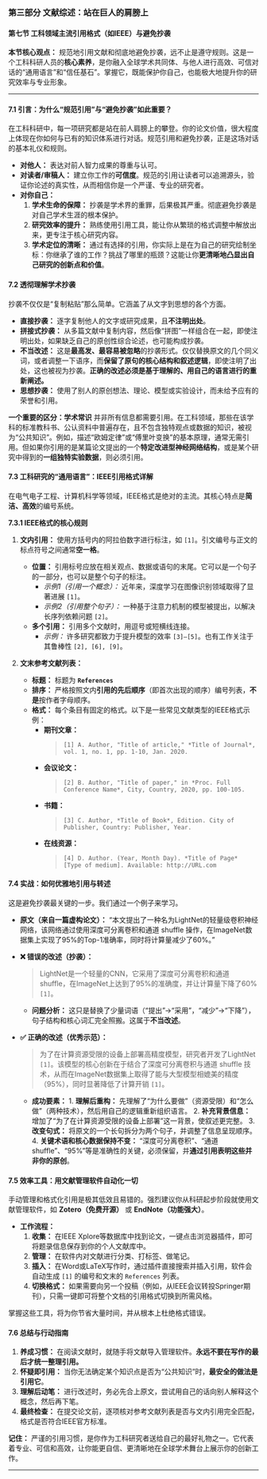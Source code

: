 ### **第三部分 文献综述：站在巨人的肩膀上**

#### **第七节 工科领域主流引用格式（如IEEE）与避免抄袭**

**本节核心观点：** 规范地引用文献和彻底地避免抄袭，远不止是遵守规则。这是一个工科科研人员的**核心素养**，是你融入全球学术共同体、与他人进行高效、可信对话的“通用语言”和“信任基石”。掌握它，既能保护你自己，也能极大地提升你的研究效率与专业形象。

---

#### **7.1 引言：为什么“规范引用”与“避免抄袭”如此重要？**

在工科科研中，每一项研究都是站在前人肩膀上的攀登。你的论文价值，很大程度上体现在你如何与已有的知识体系进行对话。规范引用和避免抄袭，正是这场对话的基本礼仪和规则。

* **对他人：** 表达对前人智力成果的尊重与认可。
* **对读者/审稿人：** 建立你工作的**可信度**。规范的引用让读者可以追溯源头，验证你论述的真实性，从而相信你是一个严谨、专业的研究者。
* **对你自己：**
    1. **学术生命的保障：** 抄袭是学术界的重罪，后果极其严重。彻底避免抄袭是对自己学术生涯的根本保护。
    2. **研究效率的提升：** 熟练使用引用工具，能让你从繁琐的格式调整中解放出来，更专注于核心研究内容。
    3. **学术定位的清晰：** 通过有选择的引用，你实际上是在为自己的研究绘制坐标：你继承了谁的工作？挑战了哪里的瓶颈？这能让你**更清晰地凸显出自己研究的创新点和价值**。

#### **7.2 透彻理解学术抄袭**

抄袭不仅仅是“复制粘贴”那么简单。它涵盖了从文字到思想的各个方面。

* **直接抄袭：** 逐字复制他人的文字或研究成果，且**不注明出处**。
* **拼接式抄袭：** 从多篇文献中复制内容，然后像“拼图”一样组合在一起，即使注明出处，如果缺乏自己的原创性综合论述，也可能构成抄袭。
* **不当改述：** 这是**最高发、最容易被忽略**的抄袭形式。仅仅替换原文的几个同义词，或者调整一下语序，而**保留了原句的核心结构和叙述逻辑**，即使注明了出处，这也被视为抄袭。**正确的改述必须是基于理解的、用自己的语言进行的重新阐述。**
* **思想抄袭：** 使用了别人的原创想法、理论、模型或实验设计，而未给予应有的荣誉和引用。

**一个重要的区分：学术常识**
并非所有信息都需要引用。在工科领域，那些在该学科的标准教科书、公认资料中普遍存在，且不包含独特观点或数据的知识，被视为“公共知识”。例如，描述“欧姆定律”或“傅里叶变换”的基本原理，通常无需引用。但如果你引用的是某篇论文提出的一个**特定改进型神经网络结构**，或是某个研究中得到的**一组独特实验数据**，则必须引用。

#### **7.3 工科研究的“通用语言”：IEEE引用格式详解**

在电气电子工程、计算机科学等领域，IEEE格式是绝对的主流。其核心特点是**简洁、高效**的编号系统。

**7.3.1 IEEE格式的核心规则**

1. **文内引用：** 使用方括号内的阿拉伯数字进行标注，如 `[1]`。引文编号与正文的标点符号之间通常**空一格**。
    * **位置：** 引用标号应放在相关观点、数据或语句的末尾。它可以是一个句子的一部分，也可以是整个句子的标注。
        * *示例1（引用一个概念）：* 近年来，深度学习在图像识别领域取得了显著进展 `[1]`。
        * *示例2（引用整个句子）：* 一种基于注意力机制的模型被提出，以解决长序列依赖问题 `[2]`。
    * **多个引用：** 引用多个文献时，用逗号或短横线连接。
        * *示例：* 许多研究都致力于提升模型的效率 `[3]–[5]`。也有工作关注于其鲁棒性 `[2], [6], [9]`。

2. **文末参考文献列表：**
    * **标题：** 标题为 **`References`**
    * **排序：** 严格按照文内**引用的先后顺序**（即首次出现的顺序）编号列表，**不是**按作者字母顺序。
    * **格式：** 每个条目有固定的格式。以下是一些常见文献类型的IEEE格式示例：
        * **期刊文章：**
            > `[1] A. Author, "Title of article," *Title of Journal*, vol. 1, no. 1, pp. 1-10, Jan. 2020.`
        * **会议论文：**
            > `[2] B. Author, "Title of paper," in *Proc. Full Conference Name*, City, Country, 2020, pp. 100-105.`
        * **书籍：**
            > `[3] C. Author, *Title of Book*, Edition. City of Publisher, Country: Publisher, Year.`
        * **在线资源：**
            > `[4] D. Author. (Year, Month Day). *Title of Page* [Type of medium]. Available: http://URL.com`

#### **7.4 实战：如何优雅地引用与转述**

这是避免抄袭最关键的一步。我们通过一个例子来学习。

* **原文（来自一篇虚构论文）：** “本文提出了一种名为LightNet的轻量级卷积神经网络，该网络通过使用深度可分离卷积和通道 shuffle 操作，在ImageNet数据集上实现了95%的Top-1准确率，同时将计算量减少了60%。”

* **❌ 错误的改述（抄袭）：**
    > LightNet是一个轻量的CNN，它采用了深度可分离卷积和通道 shuffle，在ImageNet上达到了95%的准确度，并让计算量下降了60% `[1]`。
  * **问题分析：** 这只是替换了少量词语（“提出”->“采用”，“减少”->“下降”），句子结构和核心词汇完全照搬。这属于**不当改述**。

* **✅ 正确的改述（优秀示范）：**
    > 为了在计算资源受限的设备上部署高精度模型，研究者开发了LightNet `[1]`。该模型的核心创新在于结合了深度可分离卷积与通道 shuffle 技术，从而在ImageNet数据集上取得了能与大型模型相媲美的精度（95%），同时显著降低了计算开销 `[1]`。
  * **成功要素：**
        1. **理解后重构：** 先理解了“为什么要做”（资源受限）和“怎么做”（两种技术），然后用自己的逻辑重新组织语言。
        2. **补充背景信息：** 增加了“为了在计算资源受限的设备上部署”这一背景，使叙述更完整。
        3. **改变句式：** 将原文的一个长句拆分为两个句子，并调整了信息呈现顺序。
        4. **关键术语和核心数据保持不变：** “深度可分离卷积”、“通道 shuffle”、“95%”等是准确性的关键，必须保留，并**通过引用表明这些并非你的原创**。

#### **7.5 效率工具：用文献管理软件自动化一切**

手动管理和格式化引用是极其低效且易错的。强烈建议你从科研起步阶段就使用文献管理软件，如 **Zotero（免费开源）** 或 **EndNote（功能强大）**。

* **工作流程：**
    1. **收集：** 在IEEE Xplore等数据库中找到论文，一键点击浏览器插件，即可将题录信息保存到你的个人文献库中。
    2. **管理：** 在软件内对文献进行分类、打标签、做笔记。
    3. **插入：** 在Word或LaTeX写作时，通过插件直接搜索并插入引用，软件会自动生成 `[1]` 的编号和文末的 `References` 列表。
    4. **切换格式：** 如果需要向另一个投稿（例如，从IEEE会议转投Springer期刊），只需一键即可将整个文档的引用格式切换到所需风格。

掌握这些工具，将为你节省大量时间，并从根本上杜绝格式错误。

#### **7.6 总结与行动指南**

1. **养成习惯：** 在阅读文献时，就随手将文献导入管理软件。**永远不要在写作的最后才统一整理引用。**
2. **怀疑即引用：** 当你无法确定某个知识点是否为“公共知识”时，**最安全的做法是引用它**。
3. **理解后动笔：** 进行改述时，务必先合上原文，尝试用自己的话向别人解释这个概念，然后再下笔。
4. **最终检查：** 在提交论文前，逐项核对参考文献列表是否与文内引用完全匹配，格式是否符合IEEE官方标准。

**记住：** 严谨的引用习惯，是你作为工科研究者送给自己的最好礼物之一。它代表着专业、可信和高效，让你能更自信、更清晰地在全球学术舞台上展示你的创新工作。

---
